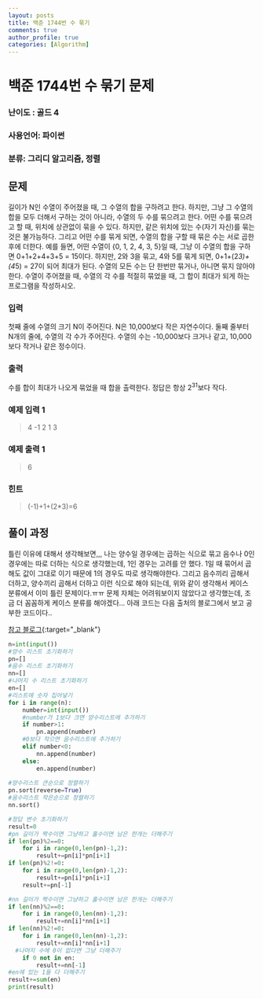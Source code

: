 ```yaml
---
layout: posts
title: 백준 1744번 수 묶기
comments: true
author_profile: true
categories: [Algorithm]
---
```


# 백준 1744번 수 묶기 문제
### 난이도 : 골드 4
### 사용언어: 파이썬
### 분류: 그리디 알고리즘, 정렬

## 문제
길이가 N인 수열이 주어졌을 때, 그 수열의 합을 구하려고 한다. 
하지만, 그냥 그 수열의 합을 모두 더해서 구하는 것이 아니라, 수열의 두 수를 묶으려고 한다.
어떤 수를 묶으려고 할 때, 위치에 상관없이 묶을 수 있다. 
하지만, 같은 위치에 있는 수(자기 자신)를 묶는 것은 불가능하다. 
그리고 어떤 수를 묶게 되면, 수열의 합을 구할 때 묶은 수는 서로 곱한 후에 더한다.
예를 들면, 어떤 수열이 {0, 1, 2, 4, 3, 5}일 때, 그냥 이 수열의 합을 구하면 0+1+2+4+3+5 = 15이다. 
하지만, 2와 3을 묶고, 4와 5를 묶게 되면, 0+1+(2*3)+(4*5) = 27이 되어 최대가 된다.
수열의 모든 수는 단 한번만 묶거나, 아니면 묶지 않아야한다.
수열이 주어졌을 때, 수열의 각 수를 적절히 묶었을 때, 그 합이 최대가 되게 하는 프로그램을 작성하시오.
### 입력
첫째 줄에 수열의 크기 N이 주어진다. N은 10,000보다 작은 자연수이다. 
둘째 줄부터 N개의 줄에, 수열의 각 수가 주어진다. 
수열의 수는 -10,000보다 크거나 같고, 10,000보다 작거나 같은 정수이다.
### 출력
수를 합이 최대가 나오게 묶었을 때 합을 출력한다. 정답은 항상 $2^{31}$보다 작다.
### 예제 입력 1 
> 4
> -1
> 2
> 1
> 3
### 예제 출력 1
> 6
### 힌트
> (-1)+1+(2*3)=6

## 풀이 과정
틀린 이유에 대해서 생각해보면,,,
나는 양수일 경우에는 곱하는 식으로 묶고 음수나 0인 경우에는 따로 더하는 식으로 생각했는데, 
1인 경우는 고려를 안 했다. 1일 때 묶어서 곱해도 값이 그대로 이기 때문에 1의 경우도 따로 생각해야한다.
그리고 음수끼리 곱해서 더하고, 양수끼리 곱해서 더하고 이런 식으로 해야 되는데, 
위와 같이 생각해서 케이스 분류에서 이미 틀린 문제이다.ㅠㅠ 
문제 자체는 어려워보이지 않았다고 생각했는데, 조금 더 꼼꼼하게 케이스 분류를 해야겠다...
아래 코드는 다음 출처의 블로그에서 보고 공부한 코드이다..

[참고 블로그](https://velog.io/@sch804/%ED%8C%8C%EC%9D%B4%EC%8D%AC-%EB%B0%B1%EC%A4%80-1744%EB%B2%88-%EC%88%98-%EB%AC%B6%EA%B8%B0){:target="_blank"}

```python
n=int(input())
#양수 리스트 초기화하기
pn=[]
#음수 리스트 초기화하기
nn=[]
#나머지 수 리스트 초기화하기
en=[]
#리스트에 숫자 집어넣기
for i in range(n):
	number=int(input())
	#number가 1보다 크면 양수리스트에 추가하기
	if number>1:
		pn.append(number)
	#0보다 작으면 음수리스트에 추가하기
	elif number<0:
		nn.append(number)
	else:
		en.append(number)
    
#양수리스트 큰순으로 정렬하기
pn.sort(reverse=True)
#음수리스트 작은순으로 정렬하기
nn.sort()

#정답 변수 초기화하기
result=0
#pn 길이가 짝수이면 그냥하고 홀수이면 남은 한개는 더해주기
if len(pn)%2==0:
	for i in range(0,len(pn)-1,2):
		result+=pn[i]*pn[i+1]
if len(pn)%2!=0:
	for i in range(0,len(pn)-1,2):
		result+=pn[i]*pn[i+1]
	result+=pn[-1]

#nn 길이가 짝수이면 그냥하고 홀수이면 남은 한개는 더해주기
if len(nn)%2==0:
	for i in range(0,len(nn)-1,2):
		result+=nn[i]*nn[i+1]
if len(nn)%2!=0:
	for i in range(0,len(nn)-1,2):
		result+=nn[i]*nn[i+1]
  #나머지 수에 0이 없다면 그냥 더해주기
	if 0 not in en:
		result+=nn[-1]
#en에 있는 1들 다 더해주기
result+=sum(en)
print(result)
```
